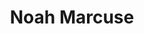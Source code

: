 ---
git: https://github.com/nmarcuse
images:
- marcuse_ink-official.svg
- marcuse_ink-ar21.svg
- marcuse_ink-icon.svg
logohandle: marcuse_ink
sort: marcuse_noah
title: Noah Marcuse
website: https://noah.marcuse.ink/
---